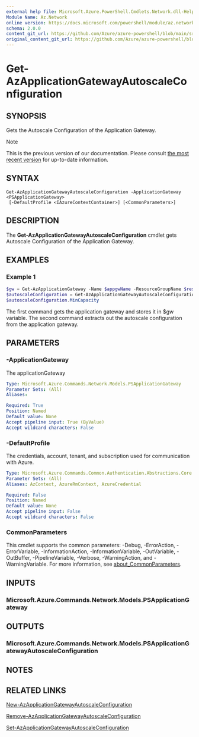 ```yaml
---
external help file: Microsoft.Azure.PowerShell.Cmdlets.Network.dll-Help.xml
Module Name: Az.Network
online version: https://docs.microsoft.com/powershell/module/az.network/get-azapplicationgatewayautoscaleconfiguration
schema: 2.0.0
content_git_url: https://github.com/Azure/azure-powershell/blob/main/src/Network/Network/help/Get-AzApplicationGatewayAutoscaleConfiguration.md
original_content_git_url: https://github.com/Azure/azure-powershell/blob/main/src/Network/Network/help/Get-AzApplicationGatewayAutoscaleConfiguration.md
---
```


# Get-AzApplicationGatewayAutoscaleConfiguration

## SYNOPSIS
Gets the Autoscale Configuration of the Application Gateway.

> [!NOTE]
>This is the previous version of our documentation. Please consult [the most recent version](/powershell/module/az.network/get-azapplicationgatewayautoscaleconfiguration) for up-to-date information.

## SYNTAX

```
Get-AzApplicationGatewayAutoscaleConfiguration -ApplicationGateway <PSApplicationGateway>
 [-DefaultProfile <IAzureContextContainer>] [<CommonParameters>]
```

## DESCRIPTION
The **Get-AzApplicationGatewayAutoscaleConfiguration** cmdlet gets Autoscale Configuration of the Application Gateway.

## EXAMPLES

### Example 1
```powershell
$gw = Get-AzApplicationGateway -Name $appgwName -ResourceGroupName $resgpName
$autoscaleConfiguration = Get-AzApplicationGatewayAutoscaleConfiguration -ApplicationGateway $gw
$autoscaleConfiguration.MinCapacity
```

The first command gets the application gateway and stores it in $gw variable.
The second command extracts out the autoscale configuration from the application gateway.

## PARAMETERS

### -ApplicationGateway
The applicationGateway

```yaml
Type: Microsoft.Azure.Commands.Network.Models.PSApplicationGateway
Parameter Sets: (All)
Aliases:

Required: True
Position: Named
Default value: None
Accept pipeline input: True (ByValue)
Accept wildcard characters: False
```

### -DefaultProfile
The credentials, account, tenant, and subscription used for communication with Azure.

```yaml
Type: Microsoft.Azure.Commands.Common.Authentication.Abstractions.Core.IAzureContextContainer
Parameter Sets: (All)
Aliases: AzContext, AzureRmContext, AzureCredential

Required: False
Position: Named
Default value: None
Accept pipeline input: False
Accept wildcard characters: False
```

### CommonParameters
This cmdlet supports the common parameters: -Debug, -ErrorAction, -ErrorVariable, -InformationAction, -InformationVariable, -OutVariable, -OutBuffer, -PipelineVariable, -Verbose, -WarningAction, and -WarningVariable. For more information, see [about_CommonParameters](http://go.microsoft.com/fwlink/?LinkID=113216).

## INPUTS

### Microsoft.Azure.Commands.Network.Models.PSApplicationGateway

## OUTPUTS

### Microsoft.Azure.Commands.Network.Models.PSApplicationGatewayAutoscaleConfiguration

## NOTES

## RELATED LINKS

[New-AzApplicationGatewayAutoscaleConfiguration](./New-AzApplicationGatewayAutoscaleConfiguration.md)

[Remove-AzApplicationGatewayAutoscaleConfiguration](./Remove-AzApplicationGatewayAutoscaleConfiguration.md)

[Set-AzApplicationGatewayAutoscaleConfiguration](./Set-AzApplicationGatewayAutoscaleConfiguration.md)
